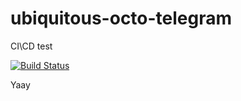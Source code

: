 # ubiquitous-octo-telegram
CI\CD test

[![Build Status](https://dev.azure.com/dixaba/Dixaba/_apis/build/status/Dixaba-Docker%20container-CI?branchName=master)](https://dev.azure.com/dixaba/Dixaba/_build/latest?definitionId=3&branchName=master)

Yaay